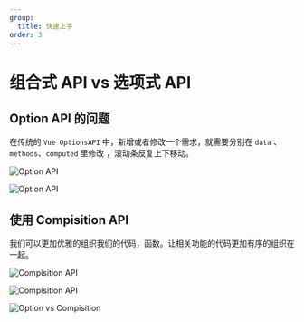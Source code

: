 ```yaml
---
group:
  title: 快速上手
order: 3
---
```


<BackTop></BackTop>

# 组合式 API vs 选项式 API

## Option API 的问题

在传统的 `Vue OptionsAPI` 中，新增或者修改一个需求，就需要分别在 `data` 、`methods`、`computed` 里修改 ，滚动条反复上下移动。

![Option API](https://p3-juejin.byteimg.com/tos-cn-i-k3u1fbpfcp/f84e4e2c02424d9a99862ade0a2e4114~tplv-k3u1fbpfcp-watermark.image)

![Option API](https://p9-juejin.byteimg.com/tos-cn-i-k3u1fbpfcp/e5ac7e20d1784887a826f6360768a368~tplv-k3u1fbpfcp-watermark.image)

## 使用 Compisition API

我们可以更加优雅的组织我们的代码，函数。让相关功能的代码更加有序的组织在一起。

![Compisition API](https://p3-juejin.byteimg.com/tos-cn-i-k3u1fbpfcp/bc0be8211fc54b6c941c036791ba4efe~tplv-k3u1fbpfcp-watermark.image)

![Compisition API](https://p9-juejin.byteimg.com/tos-cn-i-k3u1fbpfcp/6cc55165c0e34069a75fe36f8712eb80~tplv-k3u1fbpfcp-watermark.image)

![Option vs Compisition](https://p6-juejin.byteimg.com/tos-cn-i-k3u1fbpfcp/2c421e5392504ecc94c222057dba338a~tplv-k3u1fbpfcp-watermark.image)
